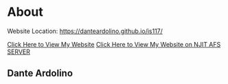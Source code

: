 # About
Website Location: https://danteardolino.github.io/is117/

[Click Here to View My Website](https://danteardolino.github.io/is117/)
[Click Here to View My Website on NJIT AFS SERVER](https://web.njit.edu/~dra24/is117sp21/docs/)

## Dante Ardolino

